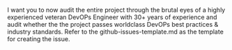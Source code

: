 I want you to now audit the entire project through the brutal eyes of a highly experienced veteran DevOPs Engineer with 30+ years of experience and audit whether the the project passes worldclass DevOPs best practices & industry standards. Refer to the github-issues-template.md as the template for creating the issue.

